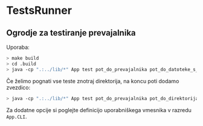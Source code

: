 # TestsRunner

## Ogrodje za testiranje prevajalnika

Uporaba:

```bash
> make build
> cd .build
> java -cp ".:../lib/*" App test pot_do_prevajalnika pot_do_datoteke_s_testi
```

Če želimo pognati vse teste znotraj direktorija, na koncu poti dodamo zvezdico:

```bash
> java -cp ".:../lib/*" App test pot_do_prevajalnika pot_do_direktorija/*
```

Za dodatne opcije si poglejte definicijo uporabniškega vmesnika v razredu `App.CLI`.
